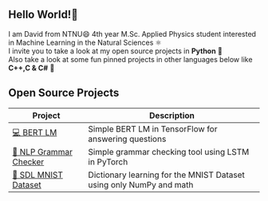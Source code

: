 ## Hello World!👋 
I am David from NTNU😄 4th year M.Sc. Applied Physics student interested in Machine Learning in the Natural Sciences ⚛️ <br>
I invite you to take a look at my open source projects in **Python** 🐍 <br>
Also take a look at some fun pinned projects in other languages below like **C++,C & C#** 🌟

## Open Source Projects
| Project | Description |
|---------|-------------|
| [💻 BERT LM](https://github.com/davidomanovic/Machine-Learning/tree/main/BERT) | Simple BERT LM in TensorFlow for answering questions |
| [💬 NLP Grammar Checker](https://github.com/davidomanovic/Machine-Learning/tree/main/NLP%20Grammar%20Checker) | Simple grammar checking tool using LSTM in PyTorch |
| [📃 SDL MNIST Dataset](https://github.com/davidomanovic/Machine-Learning/tree/main/SDL%20MNIST%20Dataset) | Dictionary learning for the MNIST Dataset using only NumPy and math|



<!--
**davidomanovic/davidomanovic** is a ✨ _special_ ✨ repository because its `README.md` (this file) appears on your GitHub profile.

Here are some ideas to get you started:

- 🔭 I’m currently working on ...
- 🌱 I’m currently learning ...
- 👯 I’m looking to collaborate on ...
- 🤔 I’m looking for help with ...
- 💬 Ask me about ...
- 📫 How to reach me: ...
- 😄 Pronouns: ...
- ⚡ Fun fact: ...
-->
